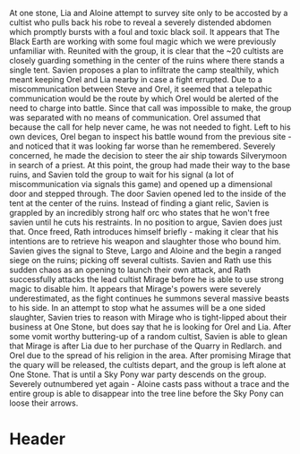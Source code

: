 <!-- TITLE: One Stone -->
<!-- SUBTITLE: A quick summary of One Stone -->
At one stone, Lia and Aloine attempt to survey site only to be accosted by a cultist who pulls back his robe to reveal a severely distended abdomen which promptly bursts with a foul and toxic black soil. It appears that The Black Earth are working with some foul magic which we were previously unfamiliar with. 
Reunited with the group, it is clear that the ~20 cultists are closely guarding something in the center of the ruins where there stands a single tent. 
Savien proposes a plan to infiltrate the camp stealthily, which meant keeping Orel and Lia nearby in case a fight errupted.
Due to a miscommunication between Steve and Orel, it seemed that a telepathic communication would be the route by which Orel would be alerted of the need to charge into battle.
Since that call was impossible to make, the group was separated with no means of communication. 
Orel assumed that because the call for help never came, he was not needed to fight.
Left to his own devices, Orel began to inspect his battle wound from the previous site - and noticed that it was looking far worse than he remembered.
Severely concerned, he made the decision to steer the air ship towards Silverymoon in search of a priest.
At this point, the group had made their way to the base ruins, and Savien told the group to wait for his signal (a lot of miscommunication via signals this game) and opened up a dimensional door and stepped through.
The door Savien opened led to the inside of the tent at the center of the ruins. 
Instead of finding a giant relic, Savien is grappled by an incredibly strong half orc who states that he won't free savien until he cuts his restraints.
In no position to argue, Savien does just that. Once freed, Rath introduces himself briefly - making it clear that his intentions are to retrieve his weapon and slaughter those who bound him.
Savien gives the signal to Steve, Largo and Aloine and the begin a ranged siege on the ruins; picking off several cultists.
Savien and Rath use this sudden chaos as an opening to launch their own attack, and Rath successfully attacks the lead cultist Mirage before he is able to use strong magic to disable him.
It appears that Mirage's powers were severely underestimated, as the fight continues he summons several massive beasts to his side. 
In an attempt to stop what he assumes will be a one sided slaughter, Savien tries to reason with Mirage who is tight-lipped about their business at One Stone, but does say that he is looking for Orel and Lia.
After some vomit worthy buttering-up of a random cultist, Savien is able to glean that Mirage is after Lia due to her purchase of the Quarry in Redlarch. and Orel due to the spread of his religion in the area. 
After promising Mirage that the quary will be released, the cultists depart, and the group is left alone at One Stone. 
That is until a Sky Pony war party descends on the group.
Severely outnumbered yet again - Aloine casts pass without a trace and the entire group is able to disappear into the tree line before the Sky Pony can loose their arrows. 

# Header